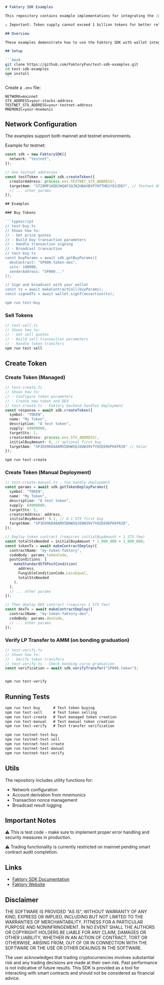 ````markdown
# Faktory SDK Examples

This repository contains example implementations for integrating the [@faktoryfun/core-sdk](https://www.npmjs.com/package/@faktoryfun/core-sdk?activeTab=readme).

⚠️ Important: Token supply cannot exceed 1 billion tokens for better relatability. Note: If you receive a 500 status error during token creation, check if your supply exceeds 1 billion tokens. Please reduce the supply to 1 billion or less for better token relatability and market dynamics.

## Overview

These examples demonstrate how to use the Faktory SDK with wallet integration, showing complete transaction lifecycle from parameter building to broadcasting.

## Setup

```bash
git clone https://github.com/FaktoryFun/test-sdk-examples.git
cd test-sdk-examples
npm install
```
````

Create a `.env` file:

```env
NETWORK=mainnet
STX_ADDRESS=your-stacks-address
TESTNET_STX_ADDRESS=your-testnet-address
MNEMONIC=your-mnemonic
```

## Network Configuration

The examples support both mainnet and testnet environments.

Example for testnet:

````typescript
const sdk = new FaktorySDK({
  network: "testnet",
});

// Use testnet addresses
const testToken = await sdk.createToken({
  creatorAddress: process.env.TESTNET_STX_ADDRESS!,
  targetAmm: "ST28MP1HQDJWQAFSQJN2HBAXBVP7H7THD1Y83JDEY", // Testnet AMM
  // ... other params
});

## Examples

### Buy Tokens

```typescript
// test-buy.ts
// Shows how to:
// - Get price quotes
// - Build buy transaction parameters
// - Handle transaction signing
// - Broadcast transaction
// test-buy.ts
const buyParams = await sdk.getBuyParams({
  dexContract: "SP000.token-dex",
  ustx: 100000,
  senderAddress: "SP000..."
});

// Sign and broadcast with your wallet
const tx = await makeContractCall(buyParams);
const signedTx = await wallet.signTransaction(tx);

npm run test-buy
````

### Sell Tokens

```typescript
// test-sell.ts
// Shows how to:
// - Get sell quotes
// - Build sell transaction parameters
// - Handle token transfers
npm run test-sell
```

## Create Token

### Create Token (Managed)

```typescript
// test-create.ts
// Shows how to:
// - Configure token parameters
// - Create new token and DEX
// test-create.ts - Faktory backend handles deployment
const response = await sdk.createToken({
  symbol: "TOKEN",
  name: "My Token",
  description: "A test token",
  supply: 69000000,
  targetStx: 1,
  creatorAddress: process.env.STX_ADDRESS!,
  initialBuyAmount: 0, // optional first buy
  targetAmm: "SP3DX9KDA8AMX5BHW5QJ68W39V7YHZE696PHXFR20" // Velar
});

npm run test-create
```

### Create Token (Manual Deployment)

```typescript
// test-create-manual.ts - You handle deployment
const params = await sdk.getTokenDeployParams({
  symbol: "TOKEN",
  name: "My Token",
  description: "A test token",
  supply: 69000000,
  targetStx: 1,
  creatorAddress: address,
  initialBuyAmount: 0.1, // 0.1 STX first buy
  targetAmm: "SP3DX9KDA8AMX5BHW5QJ68W39V7YHZE696PHXFR20",
});

// Deploy token contract (requires initialBuyAmount + 1 STX fee)
const totalStxNeeded = initialBuyAmount * 1_000_000 + 1_000_000;
const tokenTx = await makeContractDeploy({
  contractName: "my-token-faktory",
  codeBody: params.tokenCode,
  postConditions: [
    makeStandardSTXPostCondition(
      address,
      FungibleConditionCode.LessEqual,
      totalStxNeeded
    ),
  ],
  // ... other params
});

// Then deploy DEX contract (requires 1 STX fee)
const dexTx = await makeContractDeploy({
  contractName: "my-token-faktory-dex",
  codeBody: params.dexCode,
  // ... other params
});
```

### Verify LP Transfer to AMM (on bonding graduation)

```typescript
// test-verify.ts
// Shows how to:
// - Verify token transfers
// test-verify.ts - Check bonding curve graduation
const verification = await sdk.verifyTransfer("SP000.token");


npm run test-verify
```

## Running Tests

```typescript
npm run test-buy      # Test token buying
npm run test-sell     # Test token selling
npm run test-create   # Test managed token creation
npm run test-manual   # Test manual token creation
npm run test-verify   # Test transfer verification

npm run testnet-test-buy
npm run testnet-test-sell
npm run testnet-test-create
npm run testnet-test-manual
npm run testnet-test-verify
```

## Utils

The repository includes utility functions for:

- Network configuration
- Account derivation from mnemonics
- Transaction nonce management
- Broadcast result logging

## Important Notes

⚠️ This is test code - make sure to implement proper error handling and security measures in production.

⚠️ Trading functionality is currently restricted on mainnet pending smart contract audit completion.

## Links

- [Faktory SDK Documentation](https://github.com/FaktoryFun/core-sdk)
- [Faktory Website](https://faktory.fun)

## Disclaimer

THE SOFTWARE IS PROVIDED "AS IS", WITHOUT WARRANTY OF ANY KIND, EXPRESS OR IMPLIED, INCLUDING BUT NOT LIMITED TO THE WARRANTIES OF MERCHANTABILITY, FITNESS FOR A PARTICULAR PURPOSE AND NONINFRINGEMENT. IN NO EVENT SHALL THE AUTHORS OR COPYRIGHT HOLDERS BE LIABLE FOR ANY CLAIM, DAMAGES OR OTHER LIABILITY, WHETHER IN AN ACTION OF CONTRACT, TORT OR OTHERWISE, ARISING FROM, OUT OF OR IN CONNECTION WITH THE SOFTWARE OR THE USE OR OTHER DEALINGS IN THE SOFTWARE.

The user acknowledges that trading cryptocurrencies involves substantial risk and any trading decisions are made at their own risk. Past performance is not indicative of future results. This SDK is provided as a tool for interacting with smart contracts and should not be considered as financial advice.

```

```
